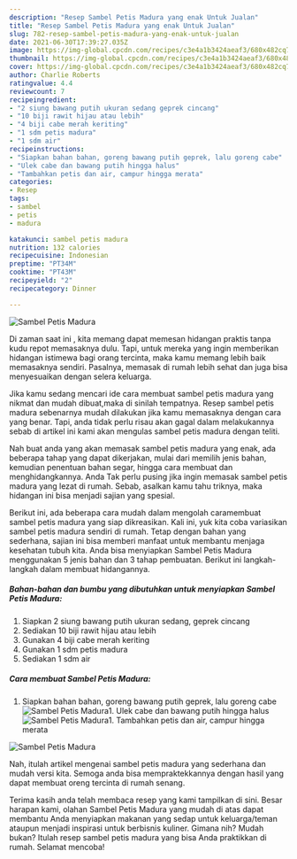 ```yaml
---
description: "Resep Sambel Petis Madura yang enak Untuk Jualan"
title: "Resep Sambel Petis Madura yang enak Untuk Jualan"
slug: 782-resep-sambel-petis-madura-yang-enak-untuk-jualan
date: 2021-06-30T17:39:27.035Z
image: https://img-global.cpcdn.com/recipes/c3e4a1b3424aeaf3/680x482cq70/sambel-petis-madura-foto-resep-utama.jpg
thumbnail: https://img-global.cpcdn.com/recipes/c3e4a1b3424aeaf3/680x482cq70/sambel-petis-madura-foto-resep-utama.jpg
cover: https://img-global.cpcdn.com/recipes/c3e4a1b3424aeaf3/680x482cq70/sambel-petis-madura-foto-resep-utama.jpg
author: Charlie Roberts
ratingvalue: 4.4
reviewcount: 7
recipeingredient:
- "2 siung bawang putih ukuran sedang geprek cincang"
- "10 biji rawit hijau atau lebih"
- "4 biji cabe merah keriting"
- "1 sdm petis madura"
- "1 sdm air"
recipeinstructions:
- "Siapkan bahan bahan, goreng bawang putih geprek, lalu goreng cabe"
- "Ulek cabe dan bawang putih hingga halus"
- "Tambahkan petis dan air, campur hingga merata"
categories:
- Resep
tags:
- sambel
- petis
- madura

katakunci: sambel petis madura 
nutrition: 132 calories
recipecuisine: Indonesian
preptime: "PT34M"
cooktime: "PT43M"
recipeyield: "2"
recipecategory: Dinner

---
```



![Sambel Petis Madura](https://img-global.cpcdn.com/recipes/c3e4a1b3424aeaf3/680x482cq70/sambel-petis-madura-foto-resep-utama.jpg)

Di zaman  saat ini , kita memang dapat memesan hidangan praktis tanpa kudu repot memasaknya dulu. Tapi, untuk mereka yang ingin memberikan hidangan istimewa bagi orang tercinta, maka kamu memang lebih baik memasaknya sendiri. Pasalnya, memasak di rumah lebih sehat dan juga bisa menyesuaikan dengan selera keluarga.

Jika kamu sedang mencari ide cara membuat sambel petis madura yang nikmat dan mudah dibuat,maka di sinilah tempatnya. Resep sambel petis madura  sebenarnya mudah dilakukan jika kamu memasaknya dengan cara yang benar. Tapi, anda tidak perlu risau akan gagal dalam melakukannya 
sebab di artikel ini kami akan mengulas sambel petis madura dengan teliti.  



Nah buat anda yang akan memasak sambel petis madura yang enak, ada beberapa tahap yang dapat dikerjakan, mulai dari memilih jenis bahan, kemudian penentuan bahan segar, hingga cara membuat dan menghidangkannya. Anda Tak perlu pusing jika ingin memasak sambel petis madura yang lezat di rumah. Sebab, asalkan kamu  tahu triknya, maka hidangan ini bisa menjadi sajian yang spesial.

Berikut ini, ada beberapa cara mudah dalam mengolah caramembuat sambel petis madura yang siap dikreasikan. Kali ini, yuk kita coba variasikan sambel petis madura sendiri di rumah. Tetap dengan bahan yang sederhana, sajian ini bisa memberi manfaat untuk membantu menjaga kesehatan tubuh kita. Anda bisa menyiapkan Sambel Petis Madura menggunakan 5 jenis bahan dan 3 tahap pembuatan. Berikut ini langkah-langkah dalam membuat hidangannya.

<!--inarticleads1-->

##### Bahan-bahan dan bumbu yang dibutuhkan untuk menyiapkan Sambel Petis Madura:

1. Siapkan 2 siung bawang putih ukuran sedang, geprek cincang
1. Sediakan 10 biji rawit hijau atau lebih
1. Gunakan 4 biji cabe merah keriting
1. Gunakan 1 sdm petis madura
1. Sediakan 1 sdm air




<!--inarticleads2-->

##### Cara membuat Sambel Petis Madura:

1. Siapkan bahan bahan, goreng bawang putih geprek, lalu goreng cabe
<img src="https://img-global.cpcdn.com/steps/4cc37f988a6723b9/160x128cq70/sambel-petis-madura-langkah-memasak-1-foto.jpg" alt="Sambel Petis Madura">1. Ulek cabe dan bawang putih hingga halus
<img src="https://img-global.cpcdn.com/steps/d73b35e1c203980b/160x128cq70/sambel-petis-madura-langkah-memasak-2-foto.jpg" alt="Sambel Petis Madura">1. Tambahkan petis dan air, campur hingga merata
<img src="https://img-global.cpcdn.com/steps/e4ad4ef7f43be6f5/160x128cq70/sambel-petis-madura-langkah-memasak-3-foto.jpg" alt="Sambel Petis Madura">



Nah, itulah artikel mengenai  sambel petis madura  yang sederhana dan mudah versi kita. Semoga anda bisa mempraktekkannya dengan hasil yang dapat membuat oreng tercinta di rumah senang. 

Terima kasih anda telah membaca resep yang kami tampilkan di sini. Besar harapan kami, olahan  Sambel Petis Madura yang mudah di atas dapat membantu Anda menyiapkan makanan yang sedap untuk keluarga/teman ataupun menjadi inspirasi untuk berbisnis kuliner. Gimana nih? Mudah bukan? Itulah resep sambel petis madura yang bisa Anda praktikkan di rumah. Selamat mencoba!

